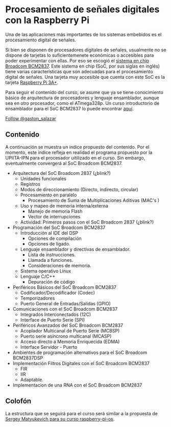 # Procesamiento de señales digitales con la Raspberry Pi 

Una de las aplicaciones más importantes de los sistemas embebidos es el
procesamiento digital de señales.

Si bien se disponen de procesadores digitales de señales, usualmente no se
dispone de tarjetas lo suficientemenete económicas o accesibles para poder
experimentar con ellas. Por eso se escogió el [sistema en
chip](https://es.wikipedia.org/wiki/System_on_a_chip) [Broadcom
BCM2837](https://www.raspberrypi.org/documentation/hardware/raspberrypi/bcm2837/README.md).
Este sistema en chip (SoC, por sus siglas en inglés) tiene varias
características que son adecuadas para el procesamiento digital de señales. Una
tarjeta muy accesible que cuenta con este SoC es la tarjeta [Raspberry Pi
3A+](https://www.raspberrypi.org/products/raspberry-pi-3-model-a-plus/).

Para seguir el contenido del curso, se asume que ya se tiene conocimiento básico
de arquitectura de procesadores y lenguaje ensamblador, aunque sea en otro
procesador, como el ATmega328p. Un curso introductorio de ensamblador para el
SoC BCM2837 lo puede encontrar
[aquí](https://thinkingeek.com/arm-assembler-raspberry-pi/). 

<a href="https://twitter.com/gaston_salazar?ref_src=twsrc%5Etfw" class="twitter-follow-button" data-show-count="false">Follow @gaston_salazar</a><script async src="https://platform.twitter.com/widgets.js" charset="utf-8"></script>
## Contenido

A continuación se muestra un índice propuesto del contenido. Por el momento,
este índice refleja en realidad el programa propuesto por la UPIITA-IPN para el
procesador uitilizado en el curso. Sin embargo, eventualmente convergerá al SoC
Broadcom BCM2837.

* Arquitectura del SoC Broadcom 2837 (¿blink?)
    * Unidades funcionales
    * Registros
    * Modos de direccionamiento (Directo, indirecto, circular)
    * Procesamiento en paralelo
        * Procesamiento de Suma de Multiplicaciones Aditivas (MAC's )
    * Uso y mapeo de memoria interna/externa
        * Manejo de memoria Flash
        * Vector de interrupciones
    * Actividad: Primeros pasos con el SoC Broadcom 2837 (¿blink?)
* Programación del SoC Broadcom BCM2837
    * Introducción al IDE del DSP
        * Opciones de compilación
        * Opciones de ligado.
    * Lenguaje ensamblador y directivas de ensamblador.
        * Lista de instrucciones.
        * Llamada a funciones.
        * Consideraciones de memoria.
    * Sistema operativo Linux
    * Lenguaje C/C++
        * Depuración de código
* Periféricos Básicos del SoC Broadcom BCM2837
    * Codificador/Decodificador (Codec)
    * Temporizadores
    * Puerto General de Entradas/Salidas (GPIO)
* Comunicaciones con el SoC Broadcom BCM2837
    * Integrados Interconectados (12C)
    * Interface de Puerto Serie (SPI)
* Periféricos Avanzados del SoC Broadcom BCM2837
    * Acoplador Multicanal de Puerto Serie (MCBSP)
    * Puerto serie asíncrono multicanal (MCASP)
    * Acceso directo a Memoria Enriquecida (EDMA)
    * Interface Servidor - Puerto
* Ambientes de programación alternativos para el SoC Broadcom BCM2837DSP
* Implementación Filtros Digitales con el SoC Broadcom BCM2837
    * FIR
    * IIR
    * Adaptable.
* Implementacion de una RNA con el SoC Broadcom BCM2837

## Colofón

La estructura que se seguirá para el curso será similar a la propuesta de
[Sergey Matyukevich para su curso
raspberry-pi-os](https://s-matyukevich.github.io/raspberry-pi-os/).